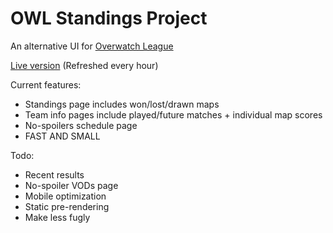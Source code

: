 # OWL Standings Project

An alternative UI for [Overwatch League](http://overwatchleague.com)

[Live version](https://jusio.github.io/owl-standings) (Refreshed every hour)

Current features:

- Standings page includes won/lost/drawn maps
- Team info pages include played/future matches + individual map scores
- No-spoilers schedule page
- FAST AND SMALL 

Todo:

- Recent results
- No-spoiler VODs page
- Mobile optimization
- Static pre-rendering
- Make less fugly
 

